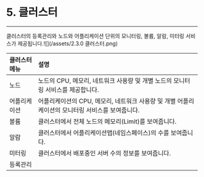 # 5. 클러스터

---

클러스터의 등록관리와 노드와 어플리케이션 단위의 모니터링, 볼륨, 알람, 미터링 서비스가 제공됩니다.![](/assets/2.3.0 클러스터.png)

| 클러스터 메뉴 | 설명 |
| :--- | :--- |
| 노드  | 노드의 CPU, 메모리, 네트워크 사용량 및 개별 노드의 모니터링 서비스를 제공합니다.  |
| 어플리케이션 | 어플리케이션의 CPU, 메모리, 네트워크 사용량 및 개별 어플리케이션의 모니터링 서비스를 보여줍니다. |
| 볼륨  | 클러스터에서 전체 노드의 메모리\(Limit\)를 보여줍니다. |
| 알람  | 클러스터에서 어플리케이션맵\(네임스페이스\)의 수를 보여줍니다. |
| 미터링  | 클러스터에서 배포중인 서버 수의 정보를 보여줍니다. |
| 등록관리  |  |




